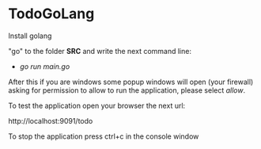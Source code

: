 # TodoGoLang
Install golang

"go" to the folder <b>SRC</b> and write the next command line:
- _go run main.go_
 
After this if you are windows some popup windows will open (your firewall) asking for permission to allow to run the application, please select *allow*.

To test the application open your browser the next url:

http://localhost:9091/todo

To stop the application press ctrl+c in the console window
